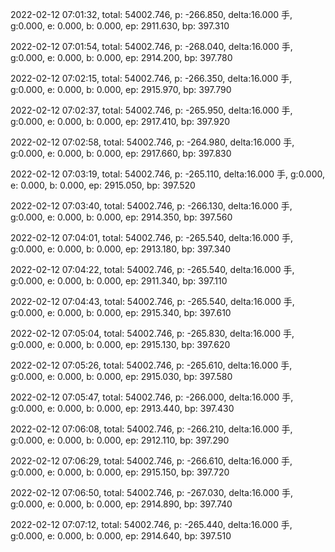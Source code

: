 2022-02-12 07:01:32, total: 54002.746, p: -266.850, delta:16.000 手, g:0.000, e: 0.000, b: 0.000, ep: 2911.630, bp: 397.310

2022-02-12 07:01:54, total: 54002.746, p: -268.040, delta:16.000 手, g:0.000, e: 0.000, b: 0.000, ep: 2914.200, bp: 397.780

2022-02-12 07:02:15, total: 54002.746, p: -266.350, delta:16.000 手, g:0.000, e: 0.000, b: 0.000, ep: 2915.970, bp: 397.790

2022-02-12 07:02:37, total: 54002.746, p: -265.950, delta:16.000 手, g:0.000, e: 0.000, b: 0.000, ep: 2917.410, bp: 397.920

2022-02-12 07:02:58, total: 54002.746, p: -264.980, delta:16.000 手, g:0.000, e: 0.000, b: 0.000, ep: 2917.660, bp: 397.830

2022-02-12 07:03:19, total: 54002.746, p: -265.110, delta:16.000 手, g:0.000, e: 0.000, b: 0.000, ep: 2915.050, bp: 397.520

2022-02-12 07:03:40, total: 54002.746, p: -266.130, delta:16.000 手, g:0.000, e: 0.000, b: 0.000, ep: 2914.350, bp: 397.560

2022-02-12 07:04:01, total: 54002.746, p: -265.540, delta:16.000 手, g:0.000, e: 0.000, b: 0.000, ep: 2913.180, bp: 397.340

2022-02-12 07:04:22, total: 54002.746, p: -265.540, delta:16.000 手, g:0.000, e: 0.000, b: 0.000, ep: 2911.340, bp: 397.110

2022-02-12 07:04:43, total: 54002.746, p: -265.540, delta:16.000 手, g:0.000, e: 0.000, b: 0.000, ep: 2915.340, bp: 397.610

2022-02-12 07:05:04, total: 54002.746, p: -265.830, delta:16.000 手, g:0.000, e: 0.000, b: 0.000, ep: 2915.130, bp: 397.620

2022-02-12 07:05:26, total: 54002.746, p: -265.610, delta:16.000 手, g:0.000, e: 0.000, b: 0.000, ep: 2915.030, bp: 397.580

2022-02-12 07:05:47, total: 54002.746, p: -266.000, delta:16.000 手, g:0.000, e: 0.000, b: 0.000, ep: 2913.440, bp: 397.430

2022-02-12 07:06:08, total: 54002.746, p: -266.210, delta:16.000 手, g:0.000, e: 0.000, b: 0.000, ep: 2912.110, bp: 397.290

2022-02-12 07:06:29, total: 54002.746, p: -266.610, delta:16.000 手, g:0.000, e: 0.000, b: 0.000, ep: 2915.150, bp: 397.720

2022-02-12 07:06:50, total: 54002.746, p: -267.030, delta:16.000 手, g:0.000, e: 0.000, b: 0.000, ep: 2914.890, bp: 397.740

2022-02-12 07:07:12, total: 54002.746, p: -265.440, delta:16.000 手, g:0.000, e: 0.000, b: 0.000, ep: 2914.640, bp: 397.510